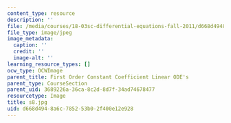 ```yaml
---
content_type: resource
description: ''
file: /media/courses/18-03sc-differential-equations-fall-2011/d668d4948a6c785253b02f400e12e928_s8.jpg
file_type: image/jpeg
image_metadata:
  caption: ''
  credit: ''
  image-alt: ''
learning_resource_types: []
ocw_type: OCWImage
parent_title: First Order Constant Coefficient Linear ODE's
parent_type: CourseSection
parent_uid: 3689226a-36ca-8c2d-8d7f-34ad74678477
resourcetype: Image
title: s8.jpg
uid: d668d494-8a6c-7852-53b0-2f400e12e928
---
```

